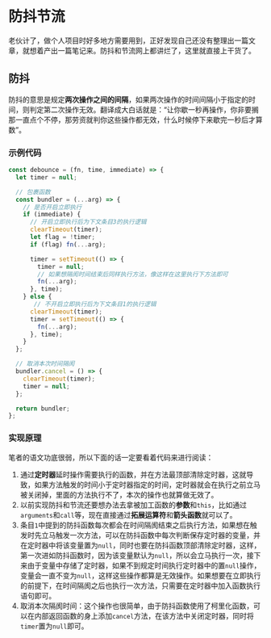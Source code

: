 # 防抖节流

老伙计了，做个人项目时好多地方需要用到，正好发现自己还没有整理出一篇文章，就想着产出一篇笔记来。防抖和节流网上都讲烂了，这里就直接上干货了。



## 防抖

防抖的意思是规定**两次操作之间的间隔**，如果两次操作的时间间隔小于指定的时间，则判定第二次操作无效。翻译成大白话就是：“让你歇一秒再操作，你非要搁那一直点个不停，那劳资就判你这些操作都无效，什么时候停下来歇完一秒后才算数”。



### 示例代码

```js
const debounce = (fn, time, immediate) => {
  let timer = null;

  // 包裹函数
  const bundler = (...arg) => {
    // 是否开启立即执行
    if (immediate) {
      // 开启立即执行后为下文条目3的执行逻辑
      clearTimeout(timer);
      let flag = !timer;
      if (flag) fn(...arg);

      timer = setTimeout(() => {
        timer = null;
        // 如果想隔阂时间结束后同样执行方法，像这样在这里执行下方法即可
        fn(...arg);
      }, time);
    } else {
       // 不开启立即执行后为下文条目1的执行逻辑
      clearTimeout(timer);
      timer = setTimeout(() => {
        fn(...arg);
      }, time);
    }
  };

  // 取消本次时间隔阂
  bundler.cancel = () => {
    clearTimeout(timer);
    timer = null;
  };

  return bundler;
};
```





### 实现原理

笔者的语文功底很弱，所以下面的话一定要看着代码来进行阅读：

1. 通过**定时器**延时操作需要执行的函数，并在方法最顶部清除定时器，这就导致，如果方法触发的时间小于定时器指定的时间，定时器就会在执行之前立马被关闭掉，里面的方法执行不了，本次的操作也就算做无效了。
2. 以前实现防抖和节流还要想办法去拿被加工函数的**参数**和`this`，比如通过`arguments`和`call`等，现在直接通过**拓展运算符**和**箭头函数**就可以了。
3. 条目`1`中提到的防抖函数每次都会在时间隔阂结束之后执行方法，如果想在触发时先立马触发一次方法，可以在防抖函数中每次判断保存定时器的变量，并在定时器中将该变量置为`null`，同时也要在防抖函数顶部清除定时器，这样，第一次进如防抖函数时，因为该变量默认为`null`，所以会立马执行一次，接下来由于变量中存储了定时器，如果不到规定时间执行定时器中的置`null`操作，变量会一直不变为`null`，这样这些操作都算是无效操作。如果想要在立即执行的前提下，在时间隔阂之后也执行一次方法，只需要在定时器中加入函数执行语句即可。
4. 取消本次隔阂时间：这个操作也很简单，由于防抖函数使用了柯里化函数，可以在内部返回函数的身上添加`cancel`方法，在该方法中关闭定时器，同时将`timer`置为`null`即可。



